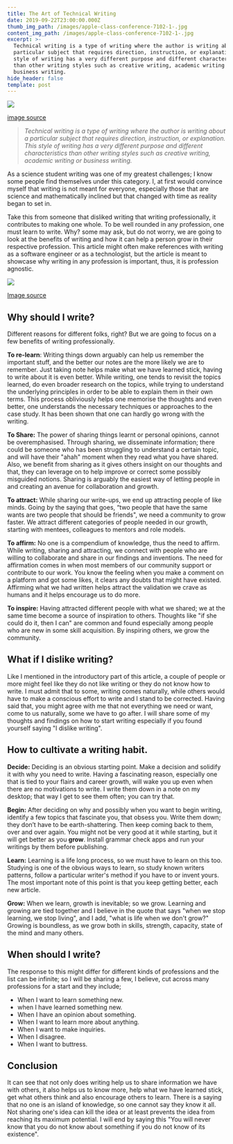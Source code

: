 ```yaml
---
title: The Art of Technical Writing
date: 2019-09-22T23:00:00.000Z
thumb_img_path: /images/apple-class-conference-7102-1-.jpg
content_img_path: /images/apple-class-conference-7102-1-.jpg
excerpt: >-
  Technical writing is a type of writing where the author is writing about a
  particular subject that requires direction, instruction, or explanation. This
  style of writing has a very different purpose and different characteristics
  than other writing styles such as creative writing, academic writing or
  business writing.
hide_header: false
template: post
---
```

![](/images/apple-class-conference-7102-1-.jpg)

[image source](https://www.pexels.com/)

> _Technical writing is a type of writing where the author is writing about a particular subject that requires direction, instruction, or explanation. This style of writing has a very different purpose and different characteristics than other writing styles such as creative writing, academic writing or business writing._

As a science student writing was one of my greatest challenges;  I know some people find themselves under this category. I, at first would convince myself that writing is not meant for everyone, especially those that are science and mathematically inclined but that changed with time as reality began to set in.

Take this from someone that disliked writing that writing professionally, it contributes to making one whole. To be well rounded in any profession, one must learn to write. Why? some may ask, but do not worry, we are going to look at the benefits of writing and how it can help a person grow in their respective profession. This article might often make references with writing as a software engineer or as a technologist, but the article is meant to showcase why writing in any profession is important, thus, it is profession agnostic.

![](/images/ask-blackboard-356079-1-.jpg)

[Image source](https://www.pexels.com/)

## **Why should I write?**

Different reasons for different folks, right? But we are going to focus on a few benefits of writing professionally. 

**To re-learn**: Writing things down arguably can help us remember the important stuff, and the better our notes are the more likely we are to remember. Just taking note helps make what we have learned stick, having to write about it is even better. While writing, one tends to revisit the topics learned, do even broader research on the topics, while trying to understand the underlying principles in order to be able to explain them in their own terms. This process obliviously helps one memorise the thoughts and even better, one understands the necessary techniques or approaches to the case study. It has been shown that one can hardly go wrong with the writing.

**To Share:**  The power of sharing things learnt or personal opinions, cannot be overemphasised. Through sharing, we disseminate information;  there could be someone who has been struggling to understand a certain topic, and will have their "ahah" moment when they read what you have shared. Also, we benefit from sharing as it gives others insight on our thoughts and that, they can leverage on to help improve or correct some possibly misguided notions. Sharing is arguably the easiest way of letting people in and creating an avenue for collaboration and growth.

**To attract:** While sharing our write-ups, we end up attracting people of like minds. Going by the saying that goes, “two people that have the same wants are two people that should be friends", we need a community to grow faster. We attract different categories of people needed in our growth, starting with mentees, colleagues to mentors and role models.

**To affirm:** No one is a compendium of knowledge, thus the need to affirm. While writing, sharing and attracting, we connect with people who are willing to collaborate and share in our findings and inventions. The need for affirmation comes in when most members of our community support or contribute to our work. You know the feeling when you make a comment on a platform and got some likes, it clears any doubts that might have existed. Affirming what we had written helps attract the validation we crave as humans and it helps encourage us to do more.

**To inspire:** Having attracted different people with what we shared; we at the same time become a source of inspiration to others. Thoughts like "if she could do it, then I can" are common and found especially among people  who are new in some skill acquisition. By inspiring others, we grow the community.

## What if I dislike writing?

Like I mentioned in the introductory part of this article, a couple of people or more might feel like they do not like writing or they do not know how to write. I must admit that to some, writing comes naturally, while others would have to make a conscious effort to write and I stand to be corrected. Having said that, you might agree with me that not everything we need or want, come to us naturally, some we have to go after. I will share some of my thoughts and findings on how to start writing especially if you found yourself saying "I dislike writing".

## **How to cultivate a writing habit.**

**Decide:** Deciding is an obvious starting point. Make a decision and solidify it with why you need to write. Having a fascinating reason, especially one that is tied to your flairs and career growth, will wake you up even when there are no motivations to write. I write them down in a note on my desktop; that way I get to see them often; you can try that.

**Begin:** After deciding on why and possibly when you want to begin writing, identify a few topics that fascinate you, that obsess you. Write them down; they don’t have to be earth-shattering. Then keep coming back to them, over and over again. You might not be very good at it while starting, but it will get better as you **grow**. Install grammar check apps and run your writings by them before publishing.

**Learn:** Learning is a life long process, so we must have to learn on this too. Studying is one of the obvious ways to learn, so study known writers patterns, follow a particular writer's method if you have to or invent yours. The most important note of this point is that you keep getting better, each new article.

**Grow:** When we learn, growth is inevitable; so we grow. Learning and growing are tied together and I believe in the quote that says "when we stop learning, we stop living", and I add, "what is life when we don't grow?" Growing is boundless, as we grow both in skills, strength, capacity, state of the mind and many others.

## **When should I write?**

The response to this might differ for different kinds of professions and the list can be infinite; so I will be sharing a few, I believe, cut across many professions for a start and they include;

* When I want to learn something new.
* when I have learned something new.
* When I have an opinion about something.
* When I want to learn more about anything.
* When I want to make inquiries.
* When I disagree.
* When I want to buttress.

## Conclusion

It can see that not only does writing help us to share information we have with others, it also helps us to know more, help what we have learned stick, get what others think and also encourage others to learn. There is a saying that no one is an island of knowledge, so one cannot say they know it all. Not sharing one's idea can kill the idea or at least prevents the idea from reaching its maximum potential. I will end by saying this "You will never know that you do not know about something if you do not know of its existence".
